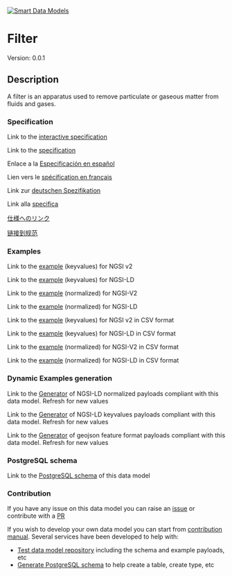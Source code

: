 [![Smart Data Models](https://smartdatamodels.org/wp-content/uploads/2022/01/SmartDataModels_logo.png "Logo")](https://smartdatamodels.org)
# Filter
Version: 0.0.1

## Description 

A filter is an apparatus used to remove particulate or gaseous matter from fluids and gases.
### Specification

Link to the [interactive specification](https://swagger.lab.fiware.org/?url=https://smart-data-models.github.io/dataModel.S4BLDG/Filter/swagger.yaml)

Link to the [specification](https://github.com/smart-data-models/dataModel.S4BLDG/blob/master/Filter/doc/spec.md)

Enlace a la [Especificación en español](https://github.com/smart-data-models/dataModel.S4BLDG/blob/master/Filter/doc/spec_ES.md)

Lien vers le [spécification en français](https://github.com/smart-data-models/dataModel.S4BLDG/blob/master/Filter/doc/spec_FR.md)

Link zur [deutschen Spezifikation](https://github.com/smart-data-models/dataModel.S4BLDG/blob/master/Filter/doc/spec_DE.md)

Link alla [specifica](https://github.com/smart-data-models/dataModel.S4BLDG/blob/master/Filter/doc/spec_IT.md)

[仕様へのリンク](https://github.com/smart-data-models/dataModel.S4BLDG/blob/master/Filter/doc/spec_JA.md)

[链接到规范](https://github.com/smart-data-models/dataModel.S4BLDG/blob/master/Filter/doc/spec_ZH.md)
### Examples

Link to the [example](https://smart-data-models.github.io/dataModel.S4BLDG/Filter/examples/example.json) (keyvalues) for NGSI v2

Link to the [example](https://smart-data-models.github.io/dataModel.S4BLDG/Filter/examples/example.jsonld) (keyvalues) for NGSI-LD

Link to the [example](https://smart-data-models.github.io/dataModel.S4BLDG/Filter/examples/example-normalized.json) (normalized) for NGSI-V2

Link to the [example](https://smart-data-models.github.io/dataModel.S4BLDG/Filter/examples/example-normalized.jsonld) (normalized) for NGSI-LD

Link to the [example](https://github.com/smart-data-models/dataModel.S4BLDG/blob/master/Filter/examples/example.json.csv) (keyvalues) for NGSI v2 in CSV format

Link to the [example](https://github.com/smart-data-models/dataModel.S4BLDG/blob/master/Filter/examples/example.jsonld.csv) (keyvalues) for NGSI-LD in CSV format

Link to the [example](https://github.com/smart-data-models/dataModel.S4BLDG/blob/master/Filter/examples/example-normalized.json.csv) (normalized) for NGSI-V2 in CSV format

Link to the [example](https://github.com/smart-data-models/dataModel.S4BLDG/blob/master/Filter/examples/example-normalized.jsonld.csv) (normalized) for NGSI-LD in CSV format
### Dynamic Examples generation

Link to the [Generator](https://smartdatamodels.org/extra/ngsi-ld_generator.php?schemaUrl=https://raw.githubusercontent.com/smart-data-models/dataModel.S4BLDG/master/Filter/schema.json&email=info@smartdatamodels.org) of NGSI-LD normalized payloads compliant with this data model. Refresh for new values

Link to the [Generator](https://smartdatamodels.org/extra/ngsi-ld_generator_keyvalues.php?schemaUrl=https://raw.githubusercontent.com/smart-data-models/dataModel.S4BLDG/master/Filter/schema.json&email=info@smartdatamodels.org) of NGSI-LD keyvalues payloads compliant with this data model. Refresh for new values

Link to the [Generator](https://smartdatamodels.org/extra/geojson_features_generator.php?schemaUrl=https://raw.githubusercontent.com/smart-data-models/dataModel.S4BLDG/master/Filter/schema.json&email=info@smartdatamodels.org) of geojson feature format payloads compliant with this data model. Refresh for new values
### PostgreSQL schema

Link to the [PostgreSQL schema](https://github.com/smart-data-models/dataModel.S4BLDG/blob/master/Filter/schema.sql) of this data model
### Contribution

 If you have any issue on this data model you can raise an [issue](https://github.com/smart-data-models/dataModel.S4BLDG/issues)  or contribute with a [PR](https://github.com/smart-data-models/dataModel.S4BLDG/pulls)

 If you wish to develop your own data model you can start from [contribution manual](https://bit.ly/contribution_manual). Several services have been developed to help with: 
 - [Test data model repository](https://smartdatamodels.org/index.php/data-models-contribution-api/) including the schema and example payloads, etc
 - [Generate PostgreSQL schema](https://smartdatamodels.org/index.php/sql-service/) to help create a table, create type, etc